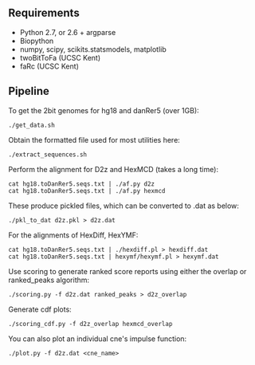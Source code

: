 Requirements
------------
 * Python 2.7, or 2.6 + argparse
 * Biopython
 * numpy, scipy, scikits.statsmodels, matplotlib
 * twoBitToFa (UCSC Kent)
 * faRc (UCSC Kent)

Pipeline
--------
To get the 2bit genomes for hg18 and danRer5 (over 1GB):
    
    ./get_data.sh

Obtain the formatted file used for most utilities here:

    ./extract_sequences.sh

Perform the alignment for D2z and HexMCD (takes a long time):

    cat hg18.toDanRer5.seqs.txt | ./af.py d2z
    cat hg18.toDanRer5.seqs.txt | ./af.py hexmcd

These produce pickled files, which can be converted to .dat as below:

    ./pkl_to_dat d2z.pkl > d2z.dat

For the alignments of HexDiff, HexYMF:

    cat hg18.toDanRer5.seqs.txt | ./hexdiff.pl > hexdiff.dat
    cat hg18.toDanRer5.seqs.txt | hexymf/hexymf.pl > hexymf.dat

Use scoring to generate ranked score reports using either the
overlap or ranked_peaks algorithm:

    ./scoring.py -f d2z.dat ranked_peaks > d2z_overlap

Generate cdf plots:

    ./scoring_cdf.py -f d2z_overlap hexmcd_overlap

You can also plot an individual cne's impulse function:

    ./plot.py -f d2z.dat <cne_name>
